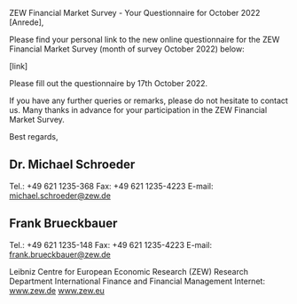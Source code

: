 ZEW Financial Market Survey - Your Questionnaire for October 2022
[Anrede],

Please find your personal link to the new online questionnaire 
for the ZEW Financial Market Survey (month of survey October 2022) below:

[link]

Please fill out the questionnaire by 17th October 2022.

If you have any further queries or remarks, please do not hesitate to contact us. Many thanks in advance for your participation in the ZEW Financial Market Survey.

Best regards,

Dr. Michael Schroeder
--
Tel.: +49 621 1235-368
Fax: +49 621 1235-4223
E-mail: michael.schroeder@zew.de

Frank Brueckbauer
--
Tel.: +49 621 1235-148
Fax: +49 621 1235-4223
E-mail: frank.brueckbauer@zew.de

Leibniz Centre for European Economic Research (ZEW)
Research Department International Finance and Financial Management
Internet: www.zew.de www.zew.eu
